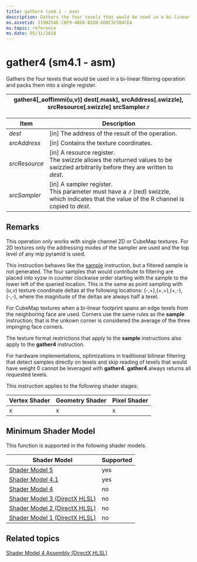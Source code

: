 ```yaml
---
title: gather4 (sm4.1 - asm)
description: Gathers the four texels that would be used in a bi-linear filtering operation and packs them into a single register.
ms.assetid: 219B25AE-CBF9-4B68-B2DB-6D8C3C5B4CEA
ms.topic: reference
ms.date: 05/31/2018
---
```


# gather4 (sm4.1 - asm)

Gathers the four texels that would be used in a bi-linear filtering operation and packs them into a single register.



| gather4\[\_aoffimmi(u,v)\] dest\[.mask\], srcAddress\[.swizzle\], srcResource\[.swizzle\] srcSampler.r |
|--------------------------------------------------------------------------------------------------------|



 



| Item                                                                                                               | Description                                                                                                                                                         |
|--------------------------------------------------------------------------------------------------------------------|---------------------------------------------------------------------------------------------------------------------------------------------------------------------|
| <span id="dest"></span><span id="DEST"></span>*dest*<br/>                                                    | \[in\] The address of the result of the operation.<br/>                                                                                                       |
| <span id="srcAddress"></span><span id="srcaddress"></span><span id="SRCADDRESS"></span>*srcAddress*<br/>     | \[in\] Contains the texture coordinates. <br/>                                                                                                                |
| <span id="srcResource"></span><span id="srcresource"></span><span id="SRCRESOURCE"></span>*srcResource*<br/> | \[in\] A resource register. <br/> The swizzle allows the returned values to be swizzled arbitrarily before they are written to *dest*. <br/>            |
| <span id="srcSampler"></span><span id="srcsampler"></span><span id="SRCSAMPLER"></span>*srcSampler*<br/>     | \[in\] A sampler register.<br/> This parameter must have a .r (red) swizzle, which indicates that the value of the R channel is copied to *dest*. <br/> |



 

## Remarks

This operation only works with single channel 2D or CubeMap textures. For 2D textures only the addressing modes of the sampler are used and the top level of any mip pyramid is used.

This instruction behaves like the [sample](sample--sm4---asm-.md) instruction, but a filtered sample is not generated. The four samples that would contribute to filtering are placed into xyzw in counter clockwise order starting with the sample to the lower left of the queried location. This is the same as point sampling with (u,v) texture coordinate deltas at the following locations: (-,+),(+,+),(+,-),(-,-), where the magnitude of the deltas are always half a texel.

For CubeMap textures when a bi-linear footprint spans an edge texels from the neighboring face are used. Corners use the same rules as the **sample** instruction; that is the unkown corner is considered the average of the three impinging face corners.

The texture format restrictions that apply to the **sample** instructions also apply to the **gather4** instruction.

For hardware implementations, optimizations in traditional bilinear filtering that detect samples directly on texels and skip reading of texels that would have weight 0 cannot be leveraged with **gather4**. **gather4** always returns all requested texels.

This instruction applies to the following shader stages:



| Vertex Shader | Geometry Shader | Pixel Shader |
|---------------|-----------------|--------------|
| x             | x               | x            |



 

## Minimum Shader Model

This function is supported in the following shader models.



| Shader Model                                              | Supported |
|-----------------------------------------------------------|-----------|
| [Shader Model 5](d3d11-graphics-reference-sm5.md)        | yes       |
| [Shader Model 4.1](dx-graphics-hlsl-sm4.md)              | yes       |
| [Shader Model 4](dx-graphics-hlsl-sm4.md)                | no        |
| [Shader Model 3 (DirectX HLSL)](dx-graphics-hlsl-sm3.md) | no        |
| [Shader Model 2 (DirectX HLSL)](dx-graphics-hlsl-sm2.md) | no        |
| [Shader Model 1 (DirectX HLSL)](dx-graphics-hlsl-sm1.md) | no        |



 

## Related topics

<dl> <dt>

[Shader Model 4 Assembly (DirectX HLSL)](dx-graphics-hlsl-sm4-asm.md)
</dt> </dl>

 

 






